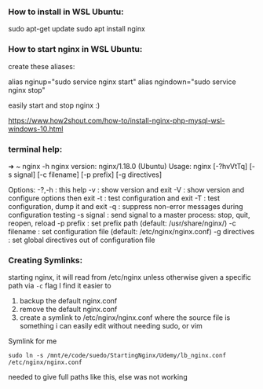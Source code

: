 ### How to install in WSL Ubuntu:
sudo apt-get update
sudo apt install nginx


### How to start nginx in WSL Ubuntu:

create these aliases:

alias nginup="sudo service nginx start"
alias ngindown="sudo service nginx stop"

easily start and stop nginx :)

https://www.how2shout.com/how-to/install-nginx-php-mysql-wsl-windows-10.html


### terminal help:

➜  ~ nginx -h
nginx version: nginx/1.18.0 (Ubuntu)
Usage: nginx [-?hvVtTq] [-s signal] [-c filename] [-p prefix] [-g directives]

Options:
  -?,-h         : this help
  -v            : show version and exit
  -V            : show version and configure options then exit
  -t            : test configuration and exit
  -T            : test configuration, dump it and exit
  -q            : suppress non-error messages during configuration testing
  -s signal     : send signal to a master process: stop, quit, reopen, reload
  -p prefix     : set prefix path (default: /usr/share/nginx/)
  -c filename   : set configuration file (default: /etc/nginx/nginx.conf)
  -g directives : set global directives out of configuration file



### Creating Symlinks:

starting nginx, it will read from /etc/nginx unless otherwise given a specific path via `-c` flag
I find it easier to 
1. backup the default nginx.conf
2. remove the default nginx.conf
3. create a symlink to /etc/nginx/nginx.conf where the source file is something i can easily edit without needing sudo, or vim

Symlink for me
```
sudo ln -s /mnt/e/code/suedo/StartingNginx/Udemy/lb_nginx.conf /etc/nginx/nginx.conf 
```
needed to give full paths like this, else was not working


